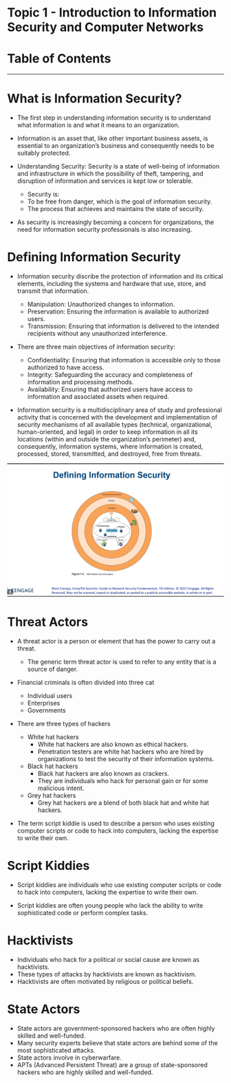 # Topic 1 - Introduction to Information Security and Computer Networks

# Table of Contents




------- 

# What is Information Security?

- The first step in understanding information security is to understand what information is and what it means to an organization.

- Information is an asset that, like other important business assets, is essential to an organization’s business and consequently needs to be suitably protected.

- Understanding Security: Security is a state of well-being of information and infrastructure in which the possibility of theft, tampering, and disruption of information and services is kept low or tolerable.
    - Security is:
    - To be free from danger, which is the goal of information security.
    - The process that achieves and maintains the state of security.

- As security is increasingly becoming a concern for organizations, the need for information security professionals is also increasing.

# Defining Information Security

- Information security discribe the protection of information and its critical elements, including the systems and hardware that use, store, and transmit that information.

    - Manipulation: Unauthorized changes to information.
    - Preservation: Ensuring the information is available to authorized users.
    - Transmission: Ensuring that information is delivered to the intended recipients without any unauthorized interference.

- There are three main objectives of information security:
    - Confidentiality: Ensuring that information is accessible only to those authorized to have access.
    - Integrity: Safeguarding the accuracy and completeness of information and processing methods.
    - Availability: Ensuring that authorized users have access to information and associated assets when required.

- Information security is a multidisciplinary area of study and professional activity that is concerned with the development and implementation of security mechanisms of all available types (technical, organizational, human-oriented, and legal) in order to keep information in all its locations (within and outside the organization’s perimeter) and, consequently, information systems, where information is created, processed, stored, transmitted, and destroyed, free from threats.


![Alt text](<../Images/Screenshot 2023-10-16 084426.png>)


# Threat Actors

- A threat actor is a person or element that has the power to carry out a threat.
    - The generic term threat actor is used to refer to any entity that is a source of danger.

- Financial criminals is often divided into three cat
    - Individual users
    - Enterprises
    - Governments

- There are three types of hackers
    - White hat hackers
        - White hat hackers are also known as ethical hackers.
        - Penetration testers are white hat hackers who are hired by organizations to test the security of their information systems.
    - Black hat hackers
        - Black hat hackers are also known as crackers.
        - They are individuals who hack for personal gain or for some malicious intent.
    - Grey hat hackers
        - Grey hat hackers are a blend of both black hat and white hat hackers.

- The term script kiddie is used to describe a person who uses existing computer scripts or code to hack into computers, lacking the expertise to write their own.

# Script Kiddies

- Script kiddies are individuals who use existing computer scripts or code to hack into computers, lacking the expertise to write their own.

- Script kiddies are often young people who lack the ability to write sophisticated code or perform complex tasks.


# Hacktivists
- Individuals who hack for a political or social cause are known as hacktivists.
- These types of attacks by hacktivists are known as hacktivism.
- Hacktivists are often motivated by religious or political beliefs.

# State Actors
- State actors are government-sponsored hackers who are often highly skilled and well-funded.
- Many security experts believe that state actors are behind some of the most sophisticated attacks.
- State actors involve in cyberwarfare.
- APTs (Advanced Persistent Threat) are a group of state-sponsored hackers who are highly skilled and well-funded.


